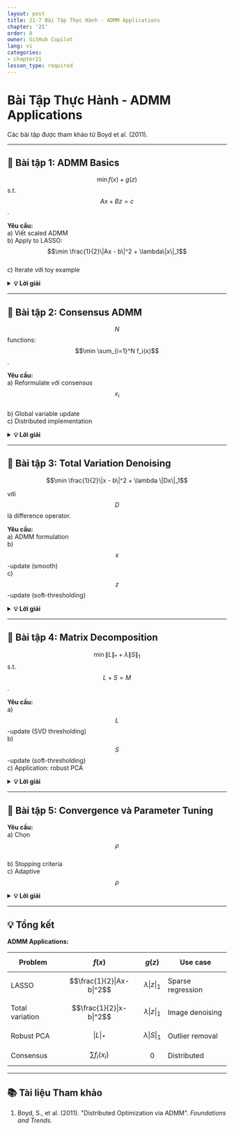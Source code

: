 ```yaml
---
layout: post
title: 21-7 Bài Tập Thực Hành - ADMM Applications
chapter: '21'
order: 8
owner: GitHub Copilot
lang: vi
categories:
- chapter21
lesson_type: required
---
```


# Bài Tập Thực Hành - ADMM Applications

Các bài tập được tham khảo từ Boyd et al. (2011).

---

## 📝 **Bài tập 1: ADMM Basics**

$$\min f(x) + g(z)$$ s.t. $$Ax + Bz = c$$.

**Yêu cầu:**  
a) Viết scaled ADMM  
b) Apply to LASSO: $$\min \frac{1}{2}\|Ax - b\|^2 + \lambda\|x\|_1$$  
c) Iterate với toy example

<details>
<summary><strong>💡 Lời giải</strong></summary>

**a) Scaled ADMM:**

$$x^{(k+1)} = \arg\min_x \left[ f(x) + \frac{\rho}{2}\|Ax + Bz^{(k)} - c + u^{(k)}\|^2 \right]$$

$$z^{(k+1)} = \arg\min_z \left[ g(z) + \frac{\rho}{2}\|Ax^{(k+1)} + Bz - c + u^{(k)}\|^2 \right]$$

$$u^{(k+1)} = u^{(k)} + Ax^{(k+1)} + Bz^{(k+1)} - c$$

**b) LASSO:** $$x - z = 0$$

$$x^{(k+1)} = (A^TA + \rho I)^{-1}(A^Tb + \rho(z^{(k)} - u^{(k)}))$$

$$z^{(k+1)} = S_{\lambda/\rho}(x^{(k+1)} + u^{(k)})$$

$$u^{(k+1)} = u^{(k)} + x^{(k+1)} - z^{(k+1)}$$

</details>

---

## 📝 **Bài tập 2: Consensus ADMM**

$$N$$ functions: $$\min \sum_{i=1}^N f_i(x)$$.

**Yêu cầu:**  
a) Reformulate với consensus $$x_i$$  
b) Global variable update  
c) Distributed implementation

<details>
<summary><strong>💡 Lời giải</strong></summary>

**a) Consensus form:**

$$\min \sum_i f_i(x_i)$$ s.t. $$x_i = z \, \forall i$$

**b) ADMM:**

$$x_i^{(k+1)} = \arg\min_{x_i} \left[ f_i(x_i) + \frac{\rho}{2}\|x_i - z^{(k)} + u_i^{(k)}\|^2 \right]$$

$$z^{(k+1)} = \frac{1}{N}\sum_i (x_i^{(k+1)} + u_i^{(k)})$$

$$u_i^{(k+1)} = u_i^{(k)} + x_i^{(k+1)} - z^{(k+1)}$$

**c) Distributed:** Each node updates $$x_i$$, then average for $$z$$.

</details>

---

## 📝 **Bài tập 3: Total Variation Denoising**

$$\min \frac{1}{2}\|x - b\|^2 + \lambda \|Dx\|_1$$

với $$D$$ là difference operator.

**Yêu cầu:**  
a) ADMM formulation  
b) $$x$$-update (smooth)  
c) $$z$$-update (soft-thresholding)

<details>
<summary><strong>💡 Lời giải</strong></summary>

**a) Split:** $$z = Dx$$

$$\min_x \frac{1}{2}\|x - b\|^2 + \lambda\|z\|_1$$ s.t. $$Dx - z = 0$$

**b) $$x$$-update:**

$$x^{(k+1)} = (I + \rho D^TD)^{-1}(b + \rho D^T(z^{(k)} - u^{(k)}))$$

(Solve linear system, often banded/fast)

**c) $$z$$-update:**

$$z^{(k+1)} = S_{\lambda/\rho}(Dx^{(k+1)} + u^{(k)})$$

</details>

---

## 📝 **Bài tập 4: Matrix Decomposition**

$$\min \|L\|_* + \lambda\|S\|_1$$ s.t. $$L + S = M$$.

**Yêu cầu:**  
a) $$L$$-update (SVD thresholding)  
b) $$S$$-update (soft-thresholding)  
c) Application: robust PCA

<details>
<summary><strong>💡 Lời giải</strong></summary>

**a) $$L$$-update:**

$$L^{(k+1)} = \arg\min_L \left[ \|L\|_* + \frac{\rho}{2}\|L + S^{(k)} - M + U^{(k)}\|_F^2 \right]$$

$$= \mathcal{S}_{1/\rho}(M - S^{(k)} - U^{(k)})$$

với $$\mathcal{S}_\tau(X) = U \text{diag}(\max(\sigma_i - \tau, 0)) V^T$$

**b) $$S$$-update:**

$$S^{(k+1)} = S_{\lambda/\rho}(M - L^{(k+1)} - U^{(k)})$$

**c) Robust PCA:** $$M = L + S$$ (low-rank + sparse)

</details>

---

## 📝 **Bài tập 5: Convergence và Parameter Tuning**

**Yêu cầu:**  
a) Chọn $$\rho$$  
b) Stopping criteria  
c) Adaptive $$\rho$$

<details>
<summary><strong>💡 Lời giải</strong></summary>

**a) Choosing $$\rho$$:**

**Rule of thumb:** $$\rho \sim 1.0$$ for normalized data

**Balance:** primal vs dual residuals

**b) Stopping:**

$$\epsilon_{\text{pri}} = \sqrt{n}\epsilon_{\text{abs}} + \epsilon_{\text{rel}}\max(\|Ax\|, \|Bz\|, \|c\|)$$

$$\epsilon_{\text{dual}} = \sqrt{n}\epsilon_{\text{abs}} + \epsilon_{\text{rel}}\|A^T\nu\|$$

Stop khi $$\|r\| < \epsilon_{\text{pri}}$$ và $$\|s\| < \epsilon_{\text{dual}}$$

**c) Adaptive:**

```
if ||r|| > μ ||s||:
    ρ = τ_incr * ρ
elif ||s|| > μ ||r||:
    ρ = ρ / τ_decr
```

với $$\mu = 10$$, $$\tau = 2$$.

</details>

---

## 💡 **Tổng kết**

**ADMM Applications:**

| Problem | $$f(x)$$ | $$g(z)$$ | Use case |
|---------|----------|----------|----------|
| LASSO | $$\frac{1}{2}\|Ax-b\|^2$$ | $$\lambda\|z\|_1$$ | Sparse regression |
| Total variation | $$\frac{1}{2}\|x-b\|^2$$ | $$\lambda\|z\|_1$$ | Image denoising |
| Robust PCA | $$\|L\|_*$$ | $$\lambda\|S\|_1$$ | Outlier removal |
| Consensus | $$\sum f_i(x_i)$$ | $$0$$ | Distributed |

---

## 📚 **Tài liệu Tham khảo**

1. Boyd, S., et al. (2011). "Distributed Optimization via ADMM". *Foundations and Trends*.

